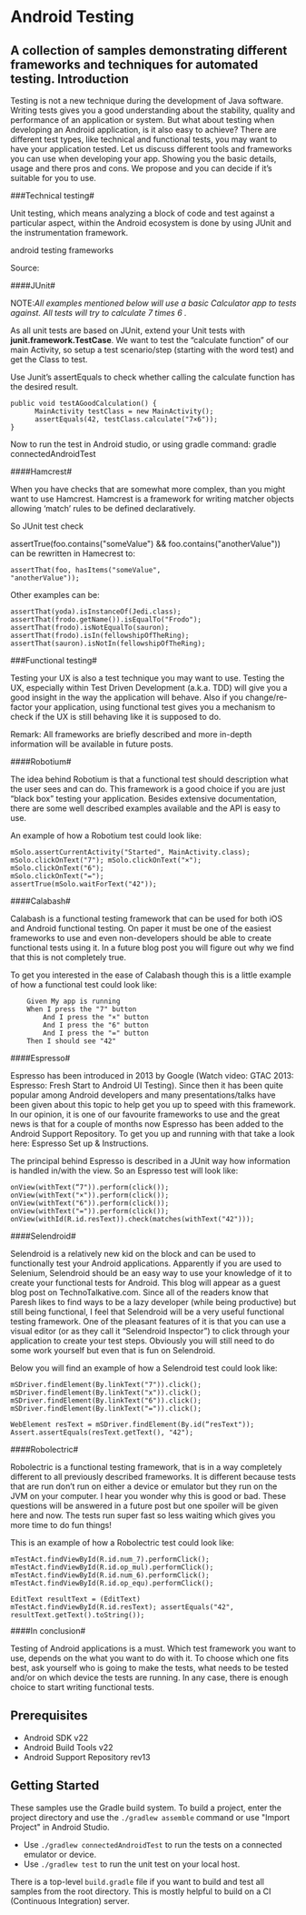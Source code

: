 # Android Testing
A collection of samples demonstrating different frameworks and techniques for automated testing.
Introduction
-------------

Testing is not a new technique during the development of Java software. Writing tests gives you a good understanding about the stability, quality and performance of an application or system. But what about testing when developing an Android application, is it also easy to achieve? There are different test types, like technical and functional tests, you may want to have your application tested. Let us discuss different tools and frameworks you can use when developing your app. Showing you the basic details, usage and there pros and cons. We propose and you can decide if it’s suitable for you to use.

###Technical testing#

Unit testing, which means analyzing a block of code and test against a particular aspect, within the Android ecosystem is done by using JUnit and the instrumentation framework.

android testing frameworks
<p>Source: <a href="http://developer.android.com/images/testing/test_framework.png" title="Title">
</a></p>
####JUnit#

NOTE:*All examples mentioned below will use a basic Calculator app to tests against. All tests will try to calculate 7 times 6 .*

As all unit tests are based on JUnit, extend your Unit tests with **junit.framework.TestCase**. We want to test the “calculate function” of our main Activity, so setup a test scenario/step (starting with the word test) and get the Class to test.

Use Junit’s assertEquals to check whether calling the calculate function has the desired result.

<pre><code>public void testAGoodCalculation() {
      MainActivity testClass = new MainActivity();
      assertEquals(42, testClass.calculate("7×6"));
}
</code></pre>
Now to run the test in Android studio, or using gradle command:
gradle connectedAndroidTest

####Hamcrest#

When you have checks that are somewhat more complex, than you might want to use Hamcrest. Hamcrest is a framework for writing matcher objects allowing ‘match’ rules to be defined declaratively.

So JUnit test check

assertTrue(foo.contains("someValue") && foo.contains("anotherValue")) 
can be rewritten in Hamecrest to:
<code><pre>assertThat(foo, hasItems("someValue", "anotherValue"));</pre></code>
Other examples can be:
<code><pre>assertThat(yoda).isInstanceOf(Jedi.class);
assertThat(frodo.getName()).isEqualTo("Frodo");
assertThat(frodo).isNotEqualTo(sauron);
assertThat(frodo).isIn(fellowshipOfTheRing);
assertThat(sauron).isNotIn(fellowshipOfTheRing);</code></pre>

###Functional testing#

Testing your UX is also a test technique you may want to use. Testing the UX, especially within Test Driven Development (a.k.a. TDD) will give you a good insight in the way the application will behave. Also if you change/re-factor your application, using functional test gives you a mechanism to check if the UX is still behaving like it is supposed to do.

Remark: All frameworks are briefly described and more in-depth information will be available in future posts.

####Robotium#

The idea behind Robotium is that a functional test should description what the user sees and can do. This framework is a good choice if you are just “black box” testing your application. Besides extensive documentation, there are some well described examples available and the API is easy to use.

An example of how a Robotium test could look like:
<code><pre>mSolo.assertCurrentActivity("Started", MainActivity.class);
mSolo.clickOnText("7");
mSolo.clickOnText("×");
mSolo.clickOnText("6");
mSolo.clickOnText("=");
assertTrue(mSolo.waitForText("42"));</code></pre>

####Calabash#

Calabash is a functional testing framework that can be used for both iOS and Android functional testing. On paper it must be one of the easiest frameworks to use and even non-developers should be able to create functional tests using it. In a future blog post you will figure out why we find that this is not completely true.

To get you interested in the ease of Calabash though this is a little example of how a functional test could look like:

        Given My app is running
        When I press the "7" button
            And I press the "×" button
            And I press the "6" button
            And I press the "=" button
        Then I should see "42"
####Espresso#

Espresso has been introduced in 2013 by Google (Watch video: GTAC 2013: Espresso: Fresh Start to Android UI Testing). Since then it has been quite popular among Android developers and many presentations/talks have been given about this topic to help get you up to speed with this framework. In our opinion, it is one of our favourite frameworks to use and the great news is that for a couple of months now Espresso has been added to the Android Support Repository. To get you up and running with that take a look here: Espresso Set up & Instructions.

The principal behind Espresso is described in a JUnit way how information is handled in/with the view.
So an Espresso test will look like:

<code><pre>onView(withText(“7")).perform(click());
onView(withText("×")).perform(click());
onView(withText("6")).perform(click());
onView(withText("=")).perform(click());
onView(withId(R.id.resText)).check(matches(withText("42")));</code></pre>

####Selendroid#

Selendroid is a relatively new kid on the block and can be used to functionally test your Android applications. Apparently if you are used to Selenium, Selendroid should be an easy way to use your knowledge of it to create your functional tests for Android. This blog will appear as a guest blog post on TechnoTalkative.com. Since all of the readers know that Paresh likes to find ways to be a lazy developer (while being productive) but still being functional, I feel that Selendroid will be a very useful functional testing framework. One of the pleasant features of it is that you can use a visual editor (or as they call it “Selendroid Inspector”) to click through your application to create your test steps. Obviously you will still need to do some work yourself but even that is fun on Selendroid.

Below you will find an example of how a Selendroid test could look like:
<code><pre>mSDriver.findElement(By.linkText("7")).click();
mSDriver.findElement(By.linkText("x")).click();
mSDriver.findElement(By.linkText("6")).click();
mSDriver.findElement(By.linkText("=")).click();</code></pre>
<code><pre>WebElement resText = mSDriver.findElement(By.id(“resText"));
Assert.assertEquals(resText.getText(), "42");</code></pre>

####Robolectric#

Robolectric is a functional testing framework, that is in a way completely different to all previously described frameworks. It is different because tests that are run don’t run on either a device or emulator but they run on the JVM on your computer. I hear you wonder why this is good or bad. These questions will be answered in a future post but one spoiler will be given here and now. The tests run super fast so less waiting which gives you more time to do fun things!

This is an example of how a Robolectric test could look like:
<code><pre>mTestAct.findViewById(R.id.num_7).performClick();
mTestAct.findViewById(R.id.op_mul).performClick();
mTestAct.findViewById(R.id.num_6).performClick(); 
mTestAct.findViewById(R.id.op_equ).performClick();</pre></code>
<code><pre>EditText resultText = (EditText) mTestAct.findViewById(R.id.resText);
assertEquals("42", resultText.getText().toString());</pre></code>
####In conclusion#

Testing of Android applications is a must. Which test framework you want to use, depends on the what you want to do with it. To choose which one fits best, ask yourself who is going to make the tests, what needs to be tested and/or on which device the tests are running. In any case, there is enough choice to start writing functional tests.

Prerequisites
--------------

- Android SDK v22
- Android Build Tools v22
- Android Support Repository rev13

Getting Started
---------------

These samples use the Gradle build system. To build a project, enter the project directory and use the `./gradlew assemble` command or use "Import Project" in Android Studio.

- Use `./gradlew connectedAndroidTest` to run the tests on a connected emulator or device.
- Use `./gradlew test` to run the unit test on your local host.

There is a top-level `build.gradle` file if you want to build and test all samples from the root directory. This is mostly helpful to build on a CI (Continuous Integration) server.
